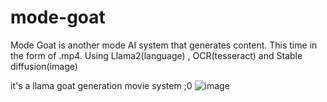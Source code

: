 # mode-goat
Mode Goat is another mode AI system that generates content. This time in the form of .mp4. Using Llama2(language) , OCR(tesseract) and Stable diffusion(image)


it's a llama goat generation movie system ;0 
![image](https://github.com/graylan0/mode-goat/assets/34530588/466b8719-bea8-427b-bda3-09e94c89f8df)
